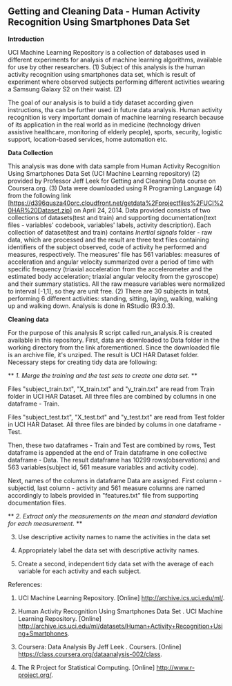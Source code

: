 ## Getting and Cleaning Data - Human Activity Recognition Using Smartphones Data Set 


**Introduction**

UCI Machine Learning Repository is a collection of databases used in different experiments for analysis of machine learning algorithms, available for use by other researchers. (1) Subject of this analysis is the human activity recognition using smartphones data set, which is result of experiment where observed subjects performing different activities wearing a Samsung Galaxy S2 on their waist. (2)

The goal of our analysis is to build a tidy dataset according given instructions, tha can be further used in future data analysis. Human activity recognition is very important domain of machine learning research because of its application in the real world as in medicine (technology driven assistive healthcare, monitoring of elderly people), sports, security, logistic support, location-based services, home automation etc.

**Data Collection**

This analysis was done with data sample from Human Activity Recognition Using Smartphones Data Set (UCI Machine Learning repository) (2) provided by Professor Jeff Leek for Getting and Cleaning Data course on Coursera.org. (3) Data were downloaded using R Programing Language (4) from the following link [https://d396qusza40orc.cloudfront.net/getdata%2Fprojectfiles%2FUCI%20HAR%20Dataset.zip] on April 24, 2014. Data provided consists of two collections of datasets(test and train) and supporting documentation(text files - variables' codebook, variables' labels, activity description). Each collection of dataset(test and train) contains *Inertial signals* folder - raw data, which are processed and the result are three text files containing identifiers of the subject observed, code of activity he performed and measures, respectively. The measures' file has 561 variables: measures of acceleration and angular velocity summarized over a period of time with specific frequency (triaxial acceleration from the accelerometer and the estimated body acceleration; triaxial angular velocity from the gyroscope) and their summary statistics. All the raw measure variables were normalized to interval [-1,1], so they are unit free. (2) There are 30 subjects in total, performing 6 different activities: standing, sitting, laying, walking, walking up and walking down.
Analysis is done in RStudio (R3.0.3).

**Cleaning data**

For the purpose of this analysis R script called run_analysis.R is created available in this repository. First, data are downloaded to Data folder in the working directory from the link aforementioned. Since the downloaded file is an archive file, it's unziped. The result is UCI HAR Dataset folder. Necessary steps for creating tidy data are following:

** *1. Merge the training and the test sets to create one data set.* **

Files "subject_train.txt", "X_train.txt" and "y_train.txt" are read from Train folder in UCI HAR Dataset. All three files are combined by columns in one dataframe - Train.

Files "subject_test.txt", "X_test.txt" and "y_test.txt" are read from Test folder in UCI HAR Dataset. All three files are binded by colums in one dataframe - Test.

Then, these two dataframes - Train and Test are combined by rows, Test dataframe is appended at the end of Train dataframe in one collective dataframe - Data. The result dataframe has 10299 rows(observations) and 563 variables(subject id, 561 measure variables and activity code).

Next, names of the columns in dataframe Data are assigned. First column - subjectid, last column - activity and 561 measure columns are named accordingly to labels provided in "features.txt" file from supporting documentation files.

** *2. Extract only the measurements on the mean and standard deviation for each measurement.* **



3. Use descriptive activity names to name the activities in the data set

4. Appropriately label the data set with descriptive activity names. 

5. Create a second, independent tidy data set with the average of each variable for each activity and each subject.



References:

1. UCI Machine Learning Repository. [Online] http://archive.ics.uci.edu/ml/.

2. Human Activity Recognition Using Smartphones Data Set . UCI Machine Learning Repository. [Online] http://archive.ics.uci.edu/ml/datasets/Human+Activity+Recognition+Using+Smartphones.

3. Coursera: Data Analysis By Jeff Leek . Coursers. [Online] https://class.coursera.org/dataanalysis-002/class.

4. The R Project for Statistical Computing. [Online] http://www.r-project.org/.


